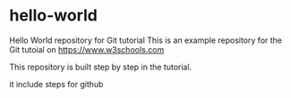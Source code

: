 # hello-world
Hello World repository for Git tutorial
This is an example repository for the Git tutoial on https://www.w3schools.com

This repository is built step by step in the tutorial.

it include steps for github
